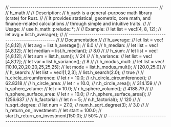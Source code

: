 // ------------------------------------------------------------------------
//
// h_math
//
// Description:
// `h_math` is a general-purpose math library (crate) for Rust.
//
// It provides statistical, geometric, core math, and finance-related calculations
// through simple and intuitive traits.
//
// Usage:
// use h_math::prelude::*;
//
// Example:
// let list = vec![4, 8, 12];
// let avg = list.h_average();
//
// -----------------------------------------------------------------------
//
// Documentation
//
// h_average:
//     let list = vec![4,8,12];
//     let avg = list.h_average(); // 8.0
//
// h_median:
//     let list = vec![4,8,12];
//     let median = list.h_median(); // 8.0
//
// h_sum:
//     let list = vec![4,8,12];
//     let sum = list.h_sum(); // 24
//
// h_variance:
//     let list = vec![4,8,12];
//     let var = list.h_variance(); // 8
//
// h_modus_mult:
//     let list = vec![10,10,20,20,20,25,25,25];
//     let mode = list.h_modus_mult(); // [20.0,25.0]
//
// h_search:
//     let list = vec![1,2,3];
//     list.h_search(2.0); // true
//
// h_circle_circumference:
//     let r = 10.0;
//     r.h_circle_circumference(); // 62.8318
//
// h_circle_area:
//     let r = 10.0;
//     r.h_circle_area(); // 314.159
//
// h_sphere_volume:
//     let r = 10.0;
//     r.h_sphere_volume(); // 4188.79
//
// h_sphere_surface_area:
//     let r = 10.0;
//     r.h_sphere_surface_area(); // 1256.637
//
// h_factorial:
//     let n = 5;
//     n.h_factorial(); // 120
//
// h_sqrt_degree:
//     let num = 27.0;
//     num.h_sqrt_degree(3); // 3.0
//
// h_return_on_investment:
//     let start = 100.0;
//     start.h_return_on_investment(150.0); // 50%
//
// -----------------------------------------------------------------------



